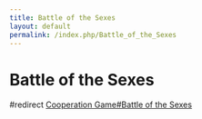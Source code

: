 ```yaml
---
title: Battle of the Sexes
layout: default
permalink: /index.php/Battle_of_the_Sexes
---
```


# Battle of the Sexes

#redirect [Cooperation Game#Battle of the Sexes](Cooperation_Game#Battle_of_the_Sexes)